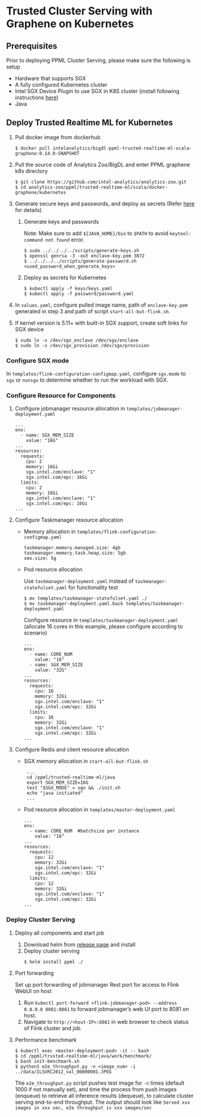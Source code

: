 # Trusted Cluster Serving with Graphene on Kubernetes #

## Prerequisites ##
Prior to deploying PPML Cluster Serving, please make sure the following is setup
- Hardware that supports SGX
- A fully configured Kubernetes cluster 
- Intel SGX Device Plugin to use SGX in K8S cluster (install following instructions [here](https://github.com/intel-analytics/analytics-zoo/tree/master/ppml/trusted-realtime-ml/scala/docker-graphene/kubernetes#deploy-the-intel-sgx-device-plugin-for-kubenetes "here"))
- Java

## Deploy Trusted Realtime ML for Kubernetes ##
1. Pull docker image from dockerhub
	```
	$ docker pull intelanalytics/bigdl-ppml-trusted-realtime-ml-scala-graphene:0.14.0-SNAPSHOT
	```
2. Pull the source code of Analytics Zoo/BigDL and enter PPML graphene k8s directory
	```
	$ git clone https://github.com/intel-analytics/analytics-zoo.git
	$ cd analytics-zoo/ppml/trusted-realtime-ml/scala/docker-graphene/kubernetes
	```
3. Generate secure keys and passwords, and deploy as secrets (Refer [here](https://github.com/intel-analytics/analytics-zoo/blob/master/ppml/trusted-realtime-ml/scala/docker-graphene/kubernetes/README.md#secure-keys-and-password) for details)
	1. Generate keys and passwords
		
		Note: Make sure to add `${JAVA_HOME}/bin` to `$PATH` to avoid `keytool: command not found` error.
		```
		$ sudo ../../../../scripts/generate-keys.sh
		$ openssl genrsa -3 -out enclave-key.pem 3072
		$ ../../../../scripts/generate-password.sh <used_password_when_generate_keys>
		```
	2. Deploy as secrets for Kubernetes
		```
		$ kubectl apply -f keys/keys.yaml
		$ kubectl apply -f password/password.yaml
		```

4. In `values.yaml`, configure pulled image name, path of `enclave-key.pem` generated in step 3 and path of script `start-all-but-flink.sh`.
5. If kernel version is 5.11+ with built-in SGX support, create soft links for SGX device
	```
	$ sudo ln -s /dev/sgx_enclave /dev/sgx/enclave
	$ sudo ln -s /dev/sgx_provision /dev/sgx/provision
	```

### Configure SGX mode ###
In `templates/flink-configuration-configmap.yaml`, configure `sgx.mode` to `sgx` or `nonsgx` to determine whether to run the workload with SGX.

### Configure Resource for Components ###
1.  Configure jobmanager resource allocation in `templates/jobmanager-deployment.yaml`
	```
	...
	env:
      - name: SGX_MEM_SIZE
        value: "16G"
	...
    resources:
      requests:
        cpu: 2
        memory: 16Gi
        sgx.intel.com/enclave: "1"
        sgx.intel.com/epc: 16Gi
      limits:
        cpu: 2
        memory: 16Gi
        sgx.intel.com/enclave: "1"
        sgx.intel.com/epc: 16Gi
	...
	```
	
2.  Configure Taskmanager resource allocation
	- Memory allocation in `templates/flink-configuration-configmap.yaml`
		```
		taskmanager.memory.managed.size: 4gb
	    taskmanager.memory.task.heap.size: 5gb
	    xmx.size: 5g
	 	```
	- Pod resource allocation
		
		Use `taskmanager-deployment.yaml` instead of `taskmanager-statefulset.yaml` for functionality test
		```
		$ mv templates/taskmanager-statefulset.yaml ./
		$ mv taskmanager-deployment.yaml.back templates/taskmanager-deployment.yaml
		``` 
		Configure resource in `templates/taskmanager-deployment.yaml` (allocate 16 cores in this example, please configure according to scenario)
		```
		...
		env:
	      - name: CORE_NUM
	        value: "16"
	      - name: SGX_MEM_SIZE
	        value: "32G"
		...
	    resources:
	      requests:
	        cpu: 16
	        memory: 32Gi
	        sgx.intel.com/enclave: "1"
	        sgx.intel.com/epc: 32Gi
	      limits:
	        cpu: 16
	        memory: 32Gi
	        sgx.intel.com/enclave: "1"
	        sgx.intel.com/epc: 32Gi
		...
		```
3. Configure Redis and client resource allocation
   - SGX memory allocation in `start-all-but-flink.sh`
	   ```
		...
		cd /ppml/trusted-realtime-ml/java
		export SGX_MEM_SIZE=16G
		test "$SGX_MODE" = sgx && ./init.sh
		echo "java initiated"
		...
		```
   - Pod resource allocation in `templates/master-deployment.yaml`
		```
		...
		env:
	      - name: CORE_NUM  #batchsize per instance
	        value: "16"
		...
	    resources:
	      requests:
	        cpu: 12
	        memory: 32Gi
	        sgx.intel.com/enclave: "1"
	        sgx.intel.com/epc: 32Gi
	      limits:
	        cpu: 12
	        memory: 32Gi
	        sgx.intel.com/enclave: "1"
	        sgx.intel.com/epc: 32Gi
		...
		```

### Deploy Cluster Serving ###
1. Deploy all components and start job
	1. Download helm from [release page](https://github.com/helm/helm/releases) and install
	2. Deploy cluster serving
		```
		$ helm install ppml ./
		```   
2. Port forwarding

   Set up port forwarding of jobmanager Rest port for access to Flink WebUI on host
   1. Run `kubectl port-forward <flink-jobmanager-pod> --address 0.0.0.0 8081:8081` to forward jobmanager’s web UI port to 8081 on host.
   2. Navigate to `http://<host-IP>:8081` in web browser to check status of Flink cluster and job.
3. Performance benchmark
	```
	$ kubectl exec <master-deployment-pod> -it -- bash
	$ cd /ppml/trusted-realtime-ml/java/work/benchmark/
	$ bash init-benchmark.sh
	$ python3 e2e_throughput.py -n <image_num> -i ../data/ILSVRC2012_val_00000001.JPEG
	```
	The `e2e_throughput.py` script pushes test image for `-n` times (default 1000 if not manually set), and time the process from push images (enqueue) to retrieve all inference results (dequeue), to calculate cluster serving end-to-end throughput. The output should look like `Served xxx images in xxx sec, e2e throughput is xxx images/sec`
